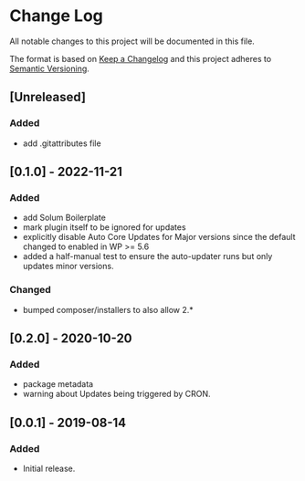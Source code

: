 # Change Log
All notable changes to this project will be documented in this file.

The format is based on [Keep a Changelog](https://keepachangelog.com/)
and this project adheres to [Semantic Versioning](https://semver.org/).

## [Unreleased]
### Added
- add .gitattributes file

## [0.1.0] - 2022-11-21
### Added
- add Solum Boilerplate
- mark plugin itself to be ignored for updates
- explicitly disable Auto Core Updates for Major versions since the default changed to enabled in WP >= 5.6 
- added a half-manual test to ensure the auto-updater runs but only updates minor versions.

### Changed
- bumped composer/installers to also allow 2.* 

## [0.2.0] - 2020-10-20
### Added
- package metadata
- warning about Updates being triggered by CRON.

## [0.0.1] - 2019-08-14
### Added
 - Initial release.